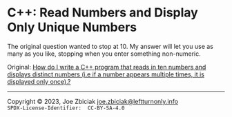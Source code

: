 # C++: Read Numbers and Display Only Unique Numbers

The original question wanted to stop at 10.  My answer will let you use as
many as you like, stopping when you enter something non-numeric.

Original: [How do I write a C++ program that reads in ten numbers and displays distinct numbers (i.e if a number appears multiple times, it is displayed only once).?](https://www.quora.com/How-do-I-write-a-C-program-that-reads-in-ten-numbers-and-displays-distinct-numbers-i-e-if-a-number-appears-multiple-times-it-is-displayed-only-once/answer/Joe-Zbiciak)


____

Copyright © 2023, Joe Zbiciak <joe.zbiciak@leftturnonly.info>  
`SPDX-License-Identifier:  CC-BY-SA-4.0`
